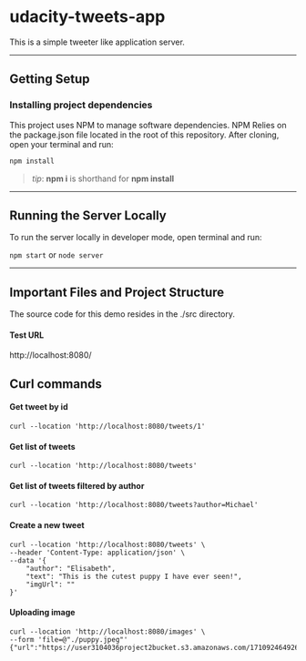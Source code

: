 # udacity-tweets-app

This is a simple tweeter like application server.

***
## Getting Setup

### Installing project dependencies

This project uses NPM to manage software dependencies. NPM Relies on the package.json file located in the root of this repository. After cloning, open your terminal and run:
```bash
npm install
```
>_tip_: **npm i** is shorthand for **npm install**

***

## Running the Server Locally
To run the server locally in developer mode, open terminal and run:

`npm start` or `node server`

***
## Important Files and Project Structure

The source code for this demo resides in the ./src directory.

#### Test URL
http://localhost:8080/

## Curl commands

#### Get tweet by id
```
curl --location 'http://localhost:8080/tweets/1'
```

#### Get list of tweets
```
curl --location 'http://localhost:8080/tweets'
```

#### Get list of tweets filtered by author
```
curl --location 'http://localhost:8080/tweets?author=Michael'
```

#### Create a new tweet
```
curl --location 'http://localhost:8080/tweets' \
--header 'Content-Type: application/json' \
--data '{
    "author": "Elisabeth",
    "text": "This is the cutest puppy I have ever seen!",
    "imgUrl": ""
}'
```

#### Uploading image
```
curl --location 'http://localhost:8080/images' \
--form 'file=@"./puppy.jpeg"'                
{"url":"https://user3104036project2bucket.s3.amazonaws.com/1710924649263_file_puppy.jpeg"}     
```
